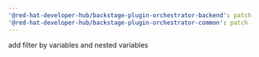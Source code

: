 ```yaml
---
'@red-hat-developer-hub/backstage-plugin-orchestrator-backend': patch
'@red-hat-developer-hub/backstage-plugin-orchestrator-common': patch
---
```


add filter by variables and nested variables
